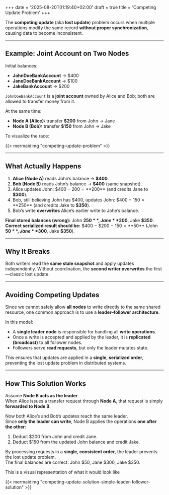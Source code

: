 +++
date = '2025-08-20T01:19:40+02:00'
draft = true
title = 'Competing Update Problem'
+++

The **competing update** (aka **lost update**) problem occurs when multiple operations modify the same record **without proper synchronization**, causing data to become inconsistent.

---

## Example: Joint Account on Two Nodes

Initial balances:

- **JohnDoeBankAccount** → $400  
- **JaneDoeBankAccount** → $100  
- **JakeBankAccount** → $200

`JohnDoeBankAccount` is a **joint account** owned by Alice and Bob; both are allowed to transfer money from it.

At the same time:

- **Node A (Alice):** transfer **$200** from John → Jane  
- **Node B (Bob):** transfer **$150** from John → Jake

To visualize the race:

{{< mermaidimg "competing-update-problem" >}}

---

## What Actually Happens

1. **Alice (Node A)** reads John’s balance → **$400**.  
2. **Bob (Node B)** reads John’s balance → **$400** (same snapshot).  
3. Alice updates John: $400 − $200 = **$200** (and credits Jane to **$300**).  
4. Bob, still believing John has $400, updates John: $400 − $150 = **$250** (and credits Jake to **$350**).  
5. Bob’s write **overwrites** Alice’s earlier write to John’s balance.

**Final stored balances (wrong):** John **$250**, Jane **$300**, Jake **$350**.  
**Correct serialized result should be:** $400 − $200 − $150 = **$50** (John **$50**, Jane **$300**, Jake **$350**).

---

## Why It Breaks

Both writers read the **same stale snapshot** and apply updates independently. Without coordination, the **second writer overwrites** the first—classic lost update.


---

## Avoiding Competing Updates

Since we cannot safely allow **all nodes** to write directly to the same shared resource, one common approach is to use a **leader–follower architecture**.  

In this model:

- A **single leader node** is responsible for handling all **write operations**.  
- Once a write is accepted and applied by the leader, it is **replicated (broadcast)** to all follower nodes.  
- Followers serve **read requests**, but only the leader mutates state.  

This ensures that updates are applied in a **single, serialized order**, preventing the lost update problem in distributed systems.

---

## How This Solution Works

Assume **Node B acts as the leader**.  
When Alice issues a transfer request through **Node A**, that request is simply **forwarded to Node B**.  

Now both Alice’s and Bob’s updates reach the same leader.  
Since **only the leader can write**, Node B applies the operations **one after the other**:

1. Deduct $200 from John and credit Jane.  
2. Deduct $150 from the updated John balance and credit Jake.  

By processing requests in a **single, consistent order**, the leader prevents the lost update problem.  
The final balances are correct: John $50, Jane $300, Jake $350.

This is a visual representation of what it would look like

{{< mermaidimg "competing-update-solution-simple-leader-follower-solution" >}}
